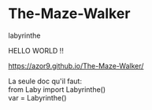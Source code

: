 # The-Maze-Walker
labyrinthe

HELLO WORLD !!

https://azor9.github.io/The-Maze-Walker/ 

La seule doc qu'il faut: <br>
from Laby import Labyrinthe() <br>
var = Labyrinthe()
